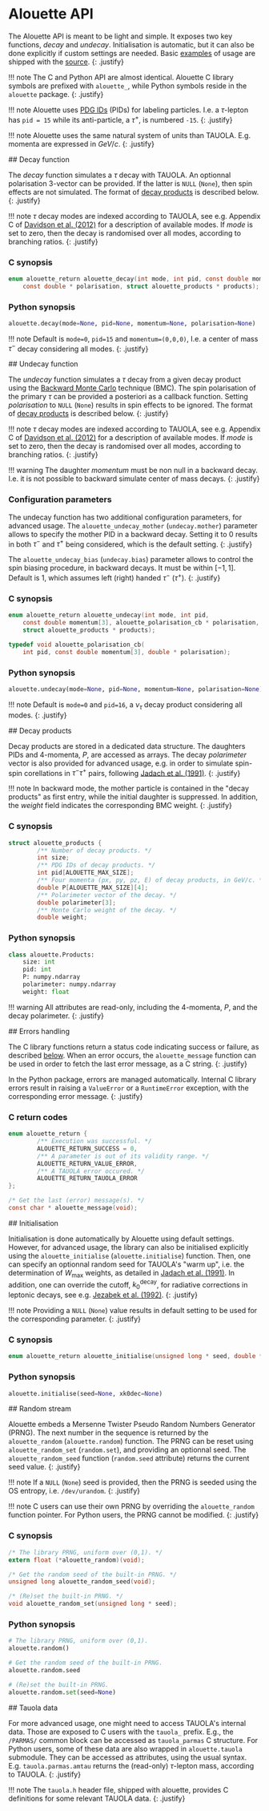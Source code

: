 # Alouette API

The Alouette API is meant to be light and simple. It exposes two key functions,
*decay* and *undecay*. Initialisation is automatic, but it can also be done
explicitly if custom settings are needed. Basic [examples][examples] of usage
are shipped with the [source][alouette_source].
{: .justify}

!!! note
    The C and Python API are almost identical. Alouette C library symbols are
    prefixed with `alouette_`, while Python symbols reside in the `alouette`
    package.
    {: .justify}

!!! note
    Alouette uses [PDG IDs][PID] (PIDs) for labeling particles. I.e.  a
    $\tau$-lepton has `pid = 15` while its anti-particle, a $\tau^+$, is
    numbered `-15`.
    {: .justify}

!!! note
    Alouette uses the same natural system of units than TAUOLA. E.g. momenta
    are expressed in $GeV / c$.
    {: .justify}


<div markdown="1" class="shaded-box fancy">
## Decay function

The *decay* function simulates a $\tau$ decay with TAUOLA. An optionnal
polarisation 3-vector can be provided. If the latter is `NULL` (`None`), then
spin effects are not simulated. The format of [decay products](#decay-products)
is described below.
{: .justify}

!!! note
    $\tau$ decay modes are indexed according to TAUOLA, see e.g. Appendix C of
    [Davidson et al. (2012)][Davidson2012] for a description of available modes.
    If *mode* is set to zero, then the decay is randomised over all modes,
    according to branching ratios.
    {: .justify}

### C synopsis

```C
enum alouette_return alouette_decay(int mode, int pid, const double momentum[3],
    const double * polarisation, struct alouette_products * products);
```

### Python synopsis

```Python
alouette.decay(mode=None, pid=None, momentum=None, polarisation=None)
```

!!! note
    Default is `mode=0`, `pid=15` and `momentum=(0,0,0)`, I.e. a center of mass
    $\tau^-$ decay considering all modes.
    {: .justify}
</div>


<div markdown="1" class="shaded-box fancy">
## Undecay function

The *undecay* function simulates a $\tau$ decay from a given decay product using
the [Backward Monte Carlo][BMC] technique (BMC). The spin polarisation of the
primary $\tau$ can be provided a posteriori as a callback function.  Setting
*polarisation* to `NULL` (`None`) results in spin effects to be ignored. The
format of [decay products](#decay-products) is described below.
{: .justify}

!!! note
    $\tau$ decay modes are indexed according to TAUOLA, see e.g. Appendix C of
    [Davidson et al. (2012)][Davidson2012] for a description of available modes.
    If *mode* is set to zero, then the decay is randomised over all modes,
    according to branching ratios.
    {: .justify}

!!! warning
    The daughter *momentum* must be non null in a backward decay. I.e. it is not
    possible to backward simulate center of mass decays.
    {: .justify}

### Configuration parameters

The undecay function has two additional configuration parameters, for advanced
usage. The `alouette_undecay_mother` (`undecay.mother`) parameter allows to
specify the mother PID in a backward decay. Setting it to 0 results in both
$\tau^-$ and $\tau^+$ being considered, which is the default setting.
{: .justify}

The `alouette_undecay_bias` (`undecay.bias`) parameter allows to control the
spin biasing procedure, in backward decays. It must be within $[-1, 1]$.
Default is 1, which assumes left (right) handed $\tau^-$ ($\tau^+$).
{: .justify}

### C synopsis

```C
enum alouette_return alouette_undecay(int mode, int pid,
    const double momentum[3], alouette_polarisation_cb * polarisation,
    struct alouette_products * products);

typedef void alouette_polarisation_cb(
    int pid, const double momentum[3], double * polarisation);
```

### Python synopsis

```Python
alouette.undecay(mode=None, pid=None, momentum=None, polarisation=None)
```

!!! note
    Default is `mode=0` and `pid=16`, a $\nu_\tau$ decay product considering all
    modes.
    {: .justify}
</div>


<div markdown="1" class="shaded-box fancy">
## Decay products

Decay products are stored in a dedicated data structure. The daughters PIDs and
4-momenta, *P*, are accessed as arrays. The decay *polarimeter* vector is also
provided for advanced usage, e.g. in order to simulate spin-spin corellations in
$\tau^-\tau^+$ pairs, following [Jadach et al.  (1991)][Jadach1991].
{: .justify}

!!! note
    In backward mode, the mother particle is contained in the "decay products"
    as first entry, while the initial daughter is suppressed. In addition, the
    *weight* field indicates the corresponding BMC weight.
    {: .justify}

### C synopsis

```C
struct alouette_products {
        /** Number of decay products. */
        int size;
        /** PDG IDs of decay products. */
        int pid[ALOUETTE_MAX_SIZE];
        /** Four momenta (px, py, pz, E) of decay products, in GeV/c. */
        double P[ALOUETTE_MAX_SIZE][4];
        /** Polarimeter vector of the decay. */
        double polarimeter[3];
        /** Monte Carlo weight of the decay. */
        double weight;
```

### Python synopsis

```Python
class alouette.Products:
    size: int
    pid: int
    P: numpy.ndarray
    polarimeter: numpy.ndarray
    weight: float
```

!!! warning
    All attributes are read-only, including the 4-momenta, *P*, and the decay
    polarimeter.
    {: .justify}
</div>


<div markdown="1" class="shaded-box fancy">
## Errors handling

The C library functions return a status code indicating success or failure, as
described [below](#c-return-codes). When an error occurs, the `alouette_message`
function can be used in order to fetch the last error message, as a C string.
{: .justify}

In the Python package, errors are managed automatically. Internal C library
errors result in raising a `ValueError` or a `RuntimeError` exception, with
the corresponding error message.
{: .justify}

### C return codes

```C
enum alouette_return {
        /** Execution was successful. */
        ALOUETTE_RETURN_SUCCESS = 0,
        /** A parameter is out of its validity range. */
        ALOUETTE_RETURN_VALUE_ERROR,
        /** A TAUOLA error occured. */
        ALOUETTE_RETURN_TAUOLA_ERROR
};

/* Get the last (error) message(s). */
const char * alouette_message(void);
```
</div>


<div markdown="1" class="shaded-box fancy">
## Initialisation

Initialisation is done automatically by Alouette using default settings.
However, for advanced usage, the library can also be initialised explicitly
using the `alouette_initialise` (`alouette.initialise`) function. Then, one can
specify an optionnal random seed for TAUOLA's "warm up", i.e. the determination
of $W_\text{max}$ weights, as detailed in [Jadach et al. (1991)][Jadach1991].
In addition, one can override the cutoff, $k_0^\text{decay}$, for radiative
corrections in leptonic decays, see e.g. [Jezabek et al. (1992)][Jezabek1992].
{: .justify}

!!! note
    Providing a `NULL` (`None`) value results in default setting to be used for
    the corresponding parameter.
    {: .justify}

### C synopsis

```C
enum alouette_return alouette_initialise(unsigned long * seed, double * xk0dec);
```

### Python synopsis

```Python
alouette.initialise(seed=None, xk0dec=None)
```
</div>


<div markdown="1" class="shaded-box fancy">
## Random stream

Alouette embeds a Mersenne Twister Pseudo Random Numbers Generator (PRNG). The
next number in the sequence is returned by the `alouette_random`
(`alouette.random`) function. The PRNG can be reset using `alouette_random_set`
(`random.set`), and providing an optionnal seed. The `alouette_random_seed`
function (`random.seed` attribute) returns the current seed value.
{: .justify}

!!! note
    If a `NULL` (`None`) seed is provided, then the PRNG is seeded using the
    OS entropy, i.e. `/dev/urandom`.
    {: .justify}

!!! note
    C users can use their own PRNG by overriding the `alouette_random` function
    pointer. For Python users, the PRNG cannot be modified.
    {: .justify}

### C synopsis

```C
/* The library PRNG, uniform over (0,1). */
extern float (*alouette_random)(void);

/* Get the random seed of the built-in PRNG. */
unsigned long alouette_random_seed(void);

/* (Re)set the built-in PRNG. */
void alouette_random_set(unsigned long * seed);
```

### Python synopsis

```Python
# The library PRNG, uniform over (0,1).
alouette.random()

# Get the random seed of the built-in PRNG.
alouette.random.seed

# (Re)set the built-in PRNG.
alouette.random.set(seed=None)
```
</div>


<div markdown="1" class="shaded-box fancy">
## Tauola data

For more advanced usage, one might need to access TAUOLA's internal data. Those
are exposed to C users with the `tauola_` prefix. E.g., the `/PARMAS/` common
block can be accessed as `tauola_parmas` C structure. For Python users, some of
these data are also wrapped in `alouette.tauola` submodule. They can be
accessed as attributes, using the usual syntax. E.g. `tauola.parmas.amtau`
returns the (read-only) $\tau$-lepton mass, according to TAUOLA.
{: .justify}

!!! note
    The `tauola.h` header file, shipped with alouette, provides C definitions
    for some relevant TAUOLA data.
    {: .justify}
</div>


[alouette_source]: https://github.com/niess/alouette
[BMC]: https://arxiv.org/abs/1705.05636
[Davidson2012]: http://doi.org/10.1016/j.cpc.2011.12.009
[examples]: https://github.com/niess/alouette/tree/master/examples
[Jadach1991]: http://doi.org/10.1016/0010-4655(91)90038-m
[Jezabek1992]: https://doi.org/10.1016/0010-4655(92)90092-D
[PID]: https://pdg.lbl.gov/2021/reviews/rpp2020-rev-monte-carlo-numbering.pdf

